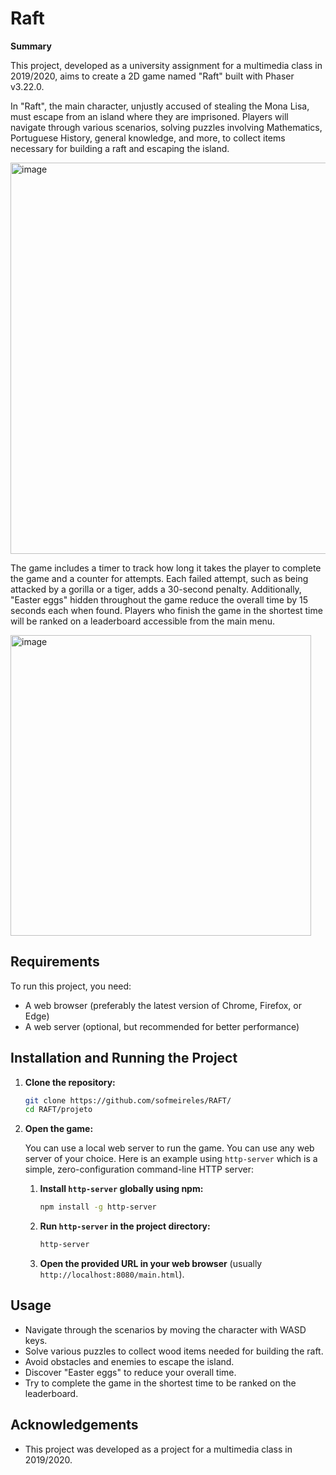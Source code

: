 # Raft

**Summary**

This project, developed as a university assignment for a multimedia class in 2019/2020, aims to create a 2D game named "Raft" built with Phaser v3.22.0.

In "Raft", the main character, unjustly accused of stealing the Mona Lisa, must escape from an island where they are imprisoned. Players will navigate through various scenarios, solving puzzles involving Mathematics, Portuguese History, general knowledge, and more, to collect items necessary for building a raft and escaping the island.

<img width="626" alt="image" src="https://github.com/sofmeireles/RAFT/assets/50632953/202d8235-b833-407a-8ff4-26cf008e2473">

The game includes a timer to track how long it takes the player to complete the game and a counter for attempts. Each failed attempt, such as being attacked by a gorilla or a tiger, adds a 30-second penalty. Additionally, "Easter eggs" hidden throughout the game reduce the overall time by 15 seconds each when found. Players who finish the game in the shortest time will be ranked on a leaderboard accessible from the main menu.

<img width="481" alt="image" src="https://github.com/sofmeireles/RAFT/assets/50632953/0d1a8cb2-ca2f-44b7-b5d6-9729ef8b6d2d">


## Requirements

To run this project, you need:

* A web browser (preferably the latest version of Chrome, Firefox, or Edge)
* A web server (optional, but recommended for better performance)

## Installation and Running the Project

1. **Clone the repository:**

    ```bash
    git clone https://github.com/sofmeireles/RAFT/
    cd RAFT/projeto
    ```

2. **Open the game:**

    You can use a local web server to run the game. You can use any web server of your choice. Here is an example using `http-server` which is a simple, zero-configuration command-line HTTP server:

    1. **Install `http-server` globally using npm:**

        ```bash
        npm install -g http-server
        ```

    2. **Run `http-server` in the project directory:**

        ```bash
        http-server
        ```

    3. **Open the provided URL in your web browser** (usually `http://localhost:8080/main.html`).

## Usage

* Navigate through the scenarios by moving the character with WASD keys.
* Solve various puzzles to collect wood items needed for building the raft.
* Avoid obstacles and enemies to escape the island.
* Discover "Easter eggs" to reduce your overall time.
* Try to complete the game in the shortest time to be ranked on the leaderboard.


## Acknowledgements

* This project was developed as a project for a multimedia class in 2019/2020.
